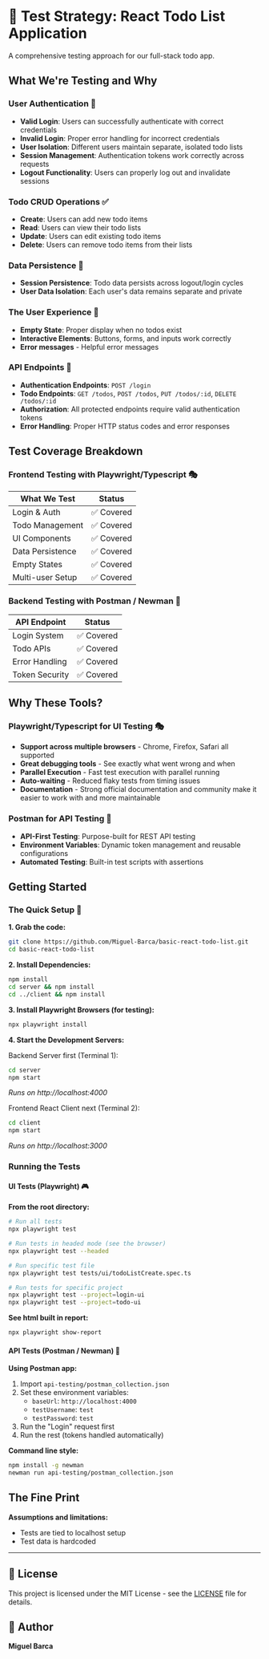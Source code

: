 # 🧪 Test Strategy: React Todo List Application

A comprehensive testing approach for our full-stack todo app.

## What We're Testing and Why

### User Authentication 🔐

- **Valid Login**: Users can successfully authenticate with correct credentials
- **Invalid Login**: Proper error handling for incorrect credentials
- **User Isolation**: Different users maintain separate, isolated todo lists
- **Session Management**: Authentication tokens work correctly across requests
- **Logout Functionality**: Users can properly log out and invalidate sessions

### Todo CRUD Operations ✅

- **Create**: Users can add new todo items
- **Read**: Users can view their todo lists
- **Update**: Users can edit existing todo items
- **Delete**: Users can remove todo items from their lists

### Data Persistence 💾

- **Session Persistence**: Todo data persists across logout/login cycles
- **User Data Isolation**: Each user's data remains separate and private

### The User Experience 🎨

- **Empty State**: Proper display when no todos exist
- **Interactive Elements**: Buttons, forms, and inputs work correctly
- **Error messages** - Helpful error messages

### API Endpoints 🔌

- **Authentication Endpoints**: `POST /login`
- **Todo Endpoints**: `GET /todos`, `POST /todos`, `PUT /todos/:id`, `DELETE /todos/:id`
- **Authorization**: All protected endpoints require valid authentication tokens
- **Error Handling**: Proper HTTP status codes and error responses

## Test Coverage Breakdown

### Frontend Testing with Playwright/Typescript 🎭

| What We Test     | Status     |
| ---------------- | ---------- |
| Login & Auth     | ✅ Covered |
| Todo Management  | ✅ Covered |
| UI Components    | ✅ Covered |
| Data Persistence | ✅ Covered |
| Empty States     | ✅ Covered |
| Multi-user Setup | ✅ Covered |

### Backend Testing with Postman / Newman 📮

| API Endpoint   | Status     |
| -------------- | ---------- |
| Login System   | ✅ Covered |
| Todo APIs      | ✅ Covered |
| Error Handling | ✅ Covered |
| Token Security | ✅ Covered |

## Why These Tools?

### Playwright/Typescript for UI Testing 🎭

- **Support across multiple browsers** - Chrome, Firefox, Safari all supported
- **Great debugging tools** - See exactly what went wrong and when
- **Parallel Execution** - Fast test execution with parallel running
- **Auto-waiting** - Reduced flaky tests from timing issues
- **Documentation** - Strong official documentation and community make it easier to work with and more maintainable

### Postman for API Testing 📡

- **API-First Testing**: Purpose-built for REST API testing
- **Environment Variables**: Dynamic token management and reusable configurations
- **Automated Testing**: Built-in test scripts with assertions

## Getting Started

### The Quick Setup 🚀

**1. Grab the code:**

```bash
git clone https://github.com/Miguel-Barca/basic-react-todo-list.git
cd basic-react-todo-list
```

**2. Install Dependencies:**

```bash
npm install
cd server && npm install
cd ../client && npm install
```

**3. Install Playwright Browsers (for testing):**

```bash
npx playwright install
```

**4. Start the Development Servers:**

Backend Server first (Terminal 1):

```bash
cd server
npm start
```

_Runs on http://localhost:4000_

Frontend React Client next (Terminal 2):

```bash
cd client
npm start
```

_Runs on http://localhost:3000_

### Running the Tests

#### UI Tests (Playwright) 🎮

**From the root directory:**

```bash
# Run all tests
npx playwright test

# Run tests in headed mode (see the browser)
npx playwright test --headed

# Run specific test file
npx playwright test tests/ui/todoListCreate.spec.ts

# Run tests for specific project
npx playwright test --project=login-ui
npx playwright test --project=todo-ui
```

**See html built in report:**

```bash
npx playwright show-report
```

#### API Tests (Postman / Newman) 🔧

**Using Postman app:**

1. Import `api-testing/postman_collection.json`
2. Set these environment variables:
   - `baseUrl`: `http://localhost:4000`
   - `testUsername`: `test`
   - `testPassword`: `test`
3. Run the "Login" request first
4. Run the rest (tokens handled automatically)

**Command line style:**

```bash
npm install -g newman
newman run api-testing/postman_collection.json
```

## The Fine Print

**Assumptions and limitations:**

- Tests are tied to localhost setup
- Test data is hardcoded

---

## 📝 License

This project is licensed under the MIT License - see the [LICENSE](LICENSE) file for details.

## 👤 Author

**Miguel Barca**
